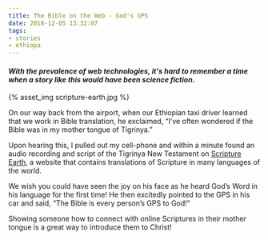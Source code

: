 ```yaml
---
title: The Bible on the Web - God's GPS
date: 2018-12-05 13:32:07
tags:
- stories
- ethiopa
---
```


#### _With the prevalence of web technologies, it's hard to remember a time when a story like this would have been science fiction._

{% asset_img scripture-earth.jpg %}

On our way back from the airport, when our Ethiopian taxi driver learned that
we work in Bible translation, he exclaimed, “I’ve often wondered if the Bible
was in my mother tongue of Tigrinya.”

<!-- more -->

Upon hearing this, I pulled out my cell-phone and within a minute found an
audio recording and script of the Tigrinya New Testament on
[Scripture Earth](https://scriptureearth.org), a website that contains
translations of Scripture in many languages of the world.

We wish you could have seen the joy on his face as he heard God’s Word in his
language for the first time! He then excitedly pointed to the GPS in his car
and said, “The Bible is every person’s GPS to God!”

Showing someone how to connect with online Scriptures in their mother tongue
is a great way to introduce them to Christ! 

